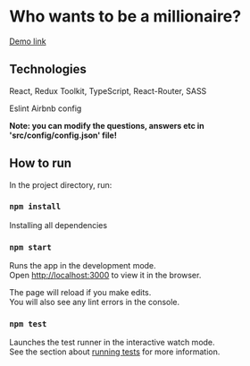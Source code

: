 # Who wants to be a millionaire?

[Demo link](https://polosanya.github.io/quiz/)

## Technologies

React, Redux Toolkit, TypeScript, React-Router, SASS

Eslint Airbnb config

**Note: you can modify the questions, answers etc in 'src/config/config.json' file!**


## How to run

In the project directory, run:

### `npm install`

Installing all dependencies

### `npm start`

Runs the app in the development mode.\
Open [http://localhost:3000](http://localhost:3000) to view it in the browser.

The page will reload if you make edits.\
You will also see any lint errors in the console.

### `npm test`

Launches the test runner in the interactive watch mode.\
See the section about [running tests](https://facebook.github.io/create-react-app/docs/running-tests) for more information.

